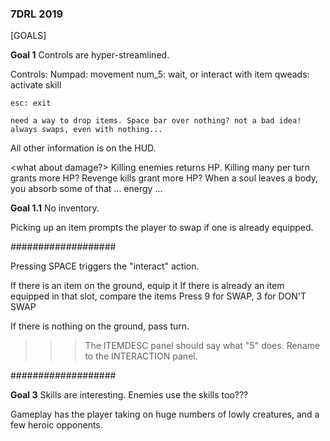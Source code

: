 ### 7DRL 2019 ###

[GOALS]

__Goal 1__
Controls are hyper-streamlined.

Controls:
    Numpad: movement
    num_5: wait, or interact with item
    qweads: activate skill

    esc: exit

    need a way to drop items. Space bar over nothing? not a bad idea! always swaps, even with nothing...

All other information is on the HUD.

<what about damage?> Killing enemies returns HP. Killing many per turn grants more HP? Revenge kills grant more HP? <lore> When a soul leaves a body, you absorb some of that ... energy ...

__Goal 1.1__
No inventory.

Picking up an item prompts the player to swap if one is already equipped.

###################

Pressing SPACE triggers the "interact" action.

If there is an item on the ground, equip it
    If there is already an item equipped in that slot, compare the items
        Press 9 for SWAP, 3 for DON'T SWAP

If there is nothing on the ground, pass turn.

>>> The ITEMDESC panel should say what "5" does. Rename to the INTERACTION panel.


###################

__Goal 3__
Skills are interesting.
Enemies use the skills too???

Gameplay has the player taking on huge numbers of lowly creatures, and a few heroic opponents.